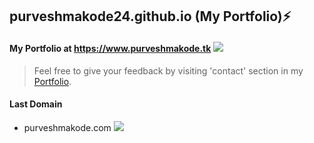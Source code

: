 ## purveshmakode24.github.io (My Portfolio):zap:
#### My Portfolio at https://www.purveshmakode.tk <a href="https://github.com/purveshmakode24/purveshmakode24.github.io"><img src="https://img.shields.io/badge/status-Active-green"/></a>

> Feel free to give your feedback by visiting 'contact' section in my [Portfolio](https://www.purveshmakode.tk/).


#### Last Domain
* purveshmakode.com <a href="https://github.com/purveshmakode24/purveshmakode24.github.io"><img src="https://img.shields.io/badge/status-Expired-red"/></a>
